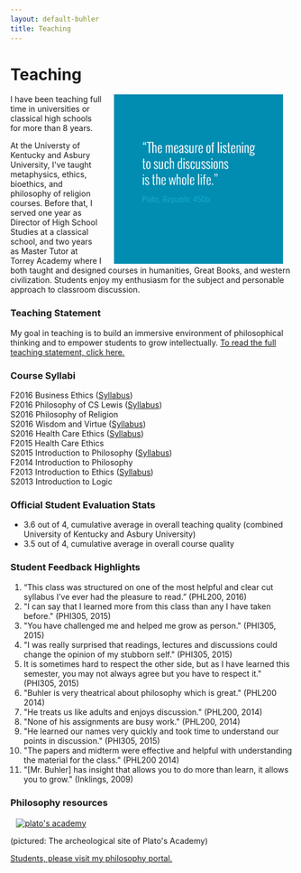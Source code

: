 ```yaml
---
layout: default-buhler
title: Teaching
---
```


# Teaching 

<img src="/images/measurelearning.png" alt="propermeasure" align="right" hspace="20" height="300" width="300">

I have been teaching full time in universities or classical high schools for more than 8 years. 

At the Universty of Kentucky and Asbury University, I've taught metaphysics, ethics, bioethics, and philosophy of religion courses. Before that, I served one year as Director of High School Studies at a classical school, and two years as Master Tutor at Torrey Academy where I both taught and designed courses in humanities, Great Books, and western civilization. Students enjoy my enthusiasm for the subject and personable approach to classroom discussion.  

### Teaching Statement

My goal in teaching is to build an immersive environment of philosophical thinking and to empower students to grow intellectually. [To read the full teaching statement, click here.](/teaching-statement)

### Course Syllabi

F2016 Business Ethics ([Syllabus](/syllabus334))  
F2016 Philosophy of CS Lewis ([Syllabus](/syllabus251))  
S2016 Philosophy of Religion    
S2016 Wisdom and Virtue  ([Syllabus](/syllabus-S2016-293-wisdom))   
S2016 Health Care Ethics ([Syllabus](/syllabus-S2016-305-health-care))    
F2015 Health Care Ethics          
S2015 Introduction to Philosophy ([Syllabus](/syllabus200))   
F2014 Introduction to Philosophy   
F2013 Introduction to Ethics ([Syllabus](https://docs.google.com/document/d/1u2FI836N6FcWWs2I5BrbLF1tQav9wjcDJiOU0bRkfRw/edit))     
S2013 Introduction to Logic   


### Official Student Evaluation Stats

- 3.6 out of 4, cumulative average in overall teaching quality (combined University of Kentucky and Asbury University)
- 3.5 out of 4, cumulative average in overall course quality

 
### Student Feedback Highlights ###

1. “This class was structured on one of the most helpful and clear cut syllabus I’ve ever had the pleasure to read.” (PHL200, 2016)
2. "I can say that I learned more from this class than any I have taken before." (PHI305, 2015)
3. "You have challenged me and helped me grow as person." (PHI305, 2015)
4. "I was really surprised that readings, lectures and discussions could change the opinion of my stubborn self." (PHI305, 2015)
5. It is sometimes hard to respect the other side, but as I have learned this semester, you may not always agree but you have to respect it." (PHI305, 2015) 
6. "Buhler is very theatrical about philosophy which is great." (PHL200 2014)
7. "He treats us like adults and enjoys discussion." (PHL200, 2014)
8. "None of his assignments are busy work." (PHL200, 2014)
9. "He learned our names very quickly and took time to understand our points in discussion." (PHI305, 2015)
10. "The papers and midterm were effective and helpful with understanding the material for the class." (PHL200 2014)
11. "[Mr. Buhler] has insight that allows you to do more than learn, it allows you to grow." (Inklings, 2009)

### Philosophy resources ###

<a target="_blank" href="https://en.wikipedia.org/wiki/Platonic_Academy">
<img src="https://upload.wikimedia.org/wikipedia/commons/thumb/2/20/Athens_Plato_Academy_Archaeological_Site_2.jpg/1920px-Athens_Plato_Academy_Archaeological_Site_2.jpg" alt="plato's academy" width="400" height="350" align="center" hspace="10">
</a> 

(pictured: The archeological site of Plato's Academy)

[Students, please visit my philosophy portal.](/students) 

 


